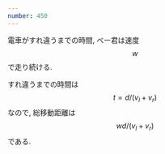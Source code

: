```yaml
---
number: 450
---
```

電車がすれ違うまでの時間, べー君は速度 $$ w $$ で走り続ける.

すれ違うまでの時間は $$ t = d/(v_l+v_r) $$ なので, 総移動距離は $$ wd/(v_l+v_r) $$ である.
